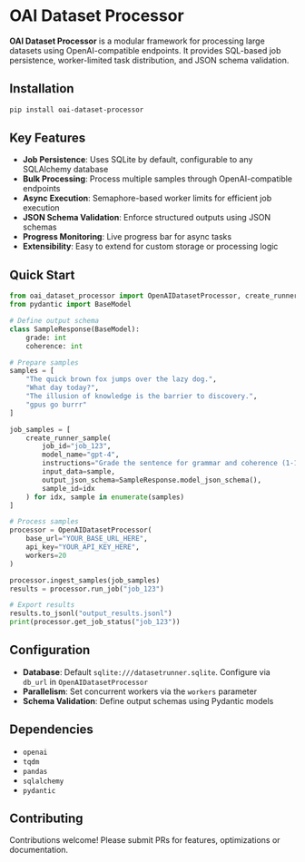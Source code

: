 # OAI Dataset Processor

**OAI Dataset Processor** is a modular framework for processing large datasets using OpenAI-compatible endpoints. It provides SQL-based job persistence, worker-limited task distribution, and JSON schema validation.

## Installation

```bash
pip install oai-dataset-processor
```

## Key Features
- **Job Persistence**: Uses SQLite by default, configurable to any SQLAlchemy database
- **Bulk Processing**: Process multiple samples through OpenAI-compatible endpoints
- **Async Execution**: Semaphore-based worker limits for efficient job execution
- **JSON Schema Validation**: Enforce structured outputs using JSON schemas
- **Progress Monitoring**: Live progress bar for async tasks
- **Extensibility**: Easy to extend for custom storage or processing logic

## Quick Start

```python
from oai_dataset_processor import OpenAIDatasetProcessor, create_runner_sample
from pydantic import BaseModel

# Define output schema
class SampleResponse(BaseModel):
    grade: int
    coherence: int

# Prepare samples
samples = [
    "The quick brown fox jumps over the lazy dog.",
    "What day today?",
    "The illusion of knowledge is the barrier to discovery.",
    "gpus go burrr"
]

job_samples = [
    create_runner_sample(
        job_id="job_123",
        model_name="gpt-4",
        instructions="Grade the sentence for grammar and coherence (1-10 each)",
        input_data=sample,
        output_json_schema=SampleResponse.model_json_schema(),
        sample_id=idx
    ) for idx, sample in enumerate(samples)
]

# Process samples
processor = OpenAIDatasetProcessor(
    base_url="YOUR_BASE_URL_HERE",
    api_key="YOUR_API_KEY_HERE",
    workers=20
)

processor.ingest_samples(job_samples)
results = processor.run_job("job_123")

# Export results
results.to_jsonl("output_results.jsonl")
print(processor.get_job_status("job_123"))
```

## Configuration

- **Database**: Default `sqlite:///datasetrunner.sqlite`. Configure via `db_url` in `OpenAIDatasetProcessor`
- **Parallelism**: Set concurrent workers via the `workers` parameter
- **Schema Validation**: Define output schemas using Pydantic models

## Dependencies
- `openai`
- `tqdm`
- `pandas`
- `sqlalchemy`
- `pydantic`

## Contributing
Contributions welcome! Please submit PRs for features, optimizations or documentation.
